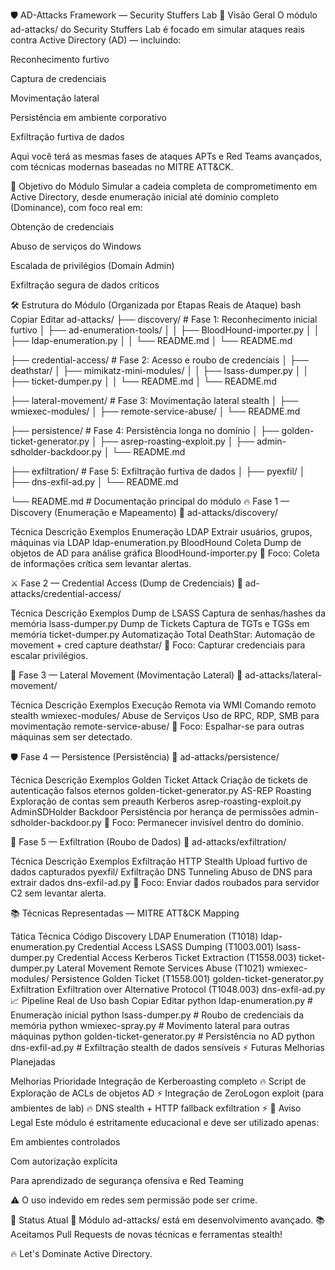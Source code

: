 🛡️ AD-Attacks Framework — Security Stuffers Lab
📜 Visão Geral
O módulo ad-attacks/ do Security Stuffers Lab é focado em simular ataques reais contra Active Directory (AD) — incluindo:

Reconhecimento furtivo

Captura de credenciais

Movimentação lateral

Persistência em ambiente corporativo

Exfiltração furtiva de dados

Aqui você terá as mesmas fases de ataques APTs e Red Teams avançados, com técnicas modernas baseadas no MITRE ATT&CK.

🎯 Objetivo do Módulo
Simular a cadeia completa de comprometimento em Active Directory, desde enumeração inicial até domínio completo (Dominance), com foco real em:

Obtenção de credenciais

Abuso de serviços do Windows

Escalada de privilégios (Domain Admin)

Exfiltração segura de dados críticos

🛠️ Estrutura do Módulo (Organizada por Etapas Reais de Ataque)
bash
Copiar
Editar
ad-attacks/
├── discovery/                 # Fase 1: Reconhecimento inicial furtivo
│   ├── ad-enumeration-tools/
│   │   ├── BloodHound-importer.py
│   │   ├── ldap-enumeration.py
│   │   └── README.md
│   └── README.md

├── credential-access/         # Fase 2: Acesso e roubo de credenciais
│   ├── deathstar/
│   ├── mimikatz-mini-modules/
│   │   ├── lsass-dumper.py
│   │   ├── ticket-dumper.py
│   │   └── README.md
│   └── README.md

├── lateral-movement/          # Fase 3: Movimentação lateral stealth
│   ├── wmiexec-modules/
│   ├── remote-service-abuse/
│   └── README.md

├── persistence/               # Fase 4: Persistência longa no domínio
│   ├── golden-ticket-generator.py
│   ├── asrep-roasting-exploit.py
│   ├── admin-sdholder-backdoor.py
│   └── README.md

├── exfiltration/              # Fase 5: Exfiltração furtiva de dados
│   ├── pyexfil/
│   ├── dns-exfil-ad.py
│   └── README.md

└── README.md                 # Documentação principal do módulo
🔥 Fase 1 — Discovery (Enumeração e Mapeamento)
📂 ad-attacks/discovery/


Técnica	Descrição	Exemplos
Enumeração LDAP	Extrair usuários, grupos, máquinas via LDAP	ldap-enumeration.py
BloodHound Coleta	Dump de objetos de AD para análise gráfica	BloodHound-importer.py
🎯 Foco: Coleta de informações crítica sem levantar alertas.

⚔️ Fase 2 — Credential Access (Dump de Credenciais)
📂 ad-attacks/credential-access/


Técnica	Descrição	Exemplos
Dump de LSASS	Captura de senhas/hashes da memória	lsass-dumper.py
Dump de Tickets	Captura de TGTs e TGSs em memória	ticket-dumper.py
Automatização Total	DeathStar: Automação de movement + cred capture	deathstar/
🎯 Foco: Capturar credenciais para escalar privilégios.

🚀 Fase 3 — Lateral Movement (Movimentação Lateral)
📂 ad-attacks/lateral-movement/


Técnica	Descrição	Exemplos
Execução Remota via WMI	Comando remoto stealth	wmiexec-modules/
Abuse de Serviços	Uso de RPC, RDP, SMB para movimentação	remote-service-abuse/
🎯 Foco: Espalhar-se para outras máquinas sem ser detectado.

🛡️ Fase 4 — Persistence (Persistência)
📂 ad-attacks/persistence/


Técnica	Descrição	Exemplos
Golden Ticket Attack	Criação de tickets de autenticação falsos eternos	golden-ticket-generator.py
AS-REP Roasting	Exploração de contas sem preauth Kerberos	asrep-roasting-exploit.py
AdminSDHolder Backdoor	Persistência por herança de permissões	admin-sdholder-backdoor.py
🎯 Foco: Permanecer invisível dentro do domínio.

📡 Fase 5 — Exfiltration (Roubo de Dados)
📂 ad-attacks/exfiltration/


Técnica	Descrição	Exemplos
Exfiltração HTTP Stealth	Upload furtivo de dados capturados	pyexfil/
Exfiltração DNS Tunneling	Abuso de DNS para extrair dados	dns-exfil-ad.py
🎯 Foco: Enviar dados roubados para servidor C2 sem levantar alerta.

📚 Técnicas Representadas — MITRE ATT&CK Mapping

Tática	Técnica	Código
Discovery	LDAP Enumeration (T1018)	ldap-enumeration.py
Credential Access	LSASS Dumping (T1003.001)	lsass-dumper.py
Credential Access	Kerberos Ticket Extraction (T1558.003)	ticket-dumper.py
Lateral Movement	Remote Services Abuse (T1021)	wmiexec-modules/
Persistence	Golden Ticket (T1558.001)	golden-ticket-generator.py
Exfiltration	Exfiltration over Alternative Protocol (T1048.003)	dns-exfil-ad.py
📈 Pipeline Real de Uso
bash
Copiar
Editar
python ldap-enumeration.py     # Enumeração inicial
python lsass-dumper.py         # Roubo de credenciais da memória
python wmiexec-spray.py        # Movimento lateral para outras máquinas
python golden-ticket-generator.py # Persistência no AD
python dns-exfil-ad.py         # Exfiltração stealth de dados sensíveis
⚡ Futuras Melhorias Planejadas

Melhorias	Prioridade
Integração de Kerberoasting completo	🔥
Script de Exploração de ACLs de objetos AD	⚡
Integração de ZeroLogon exploit (para ambientes de lab)	🔥
DNS stealth + HTTP fallback exfiltration	⚡
📢 Aviso Legal
Este módulo é estritamente educacional e deve ser utilizado apenas:

Em ambientes controlados

Com autorização explícita

Para aprendizado de segurança ofensiva e Red Teaming

⚠️ O uso indevido em redes sem permissão pode ser crime.

🚀 Status Atual
📌 Módulo ad-attacks/ está em desenvolvimento avançado.
📚 Aceitamos Pull Requests de novas técnicas e ferramentas stealth!

🔥 Let's Dominate Active Directory.